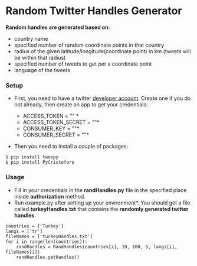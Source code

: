# Random Twitter Handles Generator
**Random handles are generated based on:**
* country name
* specified number of random coordinate points in that country
* radius of the given latitude/longitude(coordinate point) in km (tweets will be within that radius)
* specified number of tweets to get per a coordinate point
* language of the tweets

### Setup
- First, you need to have a twitter [developer account](https://developer.twitter.com/en/apply-for-access). Create one if you do not already, then create an app to get your credentials: 
    * ACCESS_TOKEN = "" *
    * ACCESS_TOKEN_SECRET = ""*
    * CONSUMER_KEY = ""*
    * CONSUMER_SECRET = ""*

- Then you need to install a couple of packages:
```
$ pip install tweepy
$ pip install PyCristoforo
```
### Usage

* Fill in your credentials in the **randHandles.py** file in the specified place inside **authorization** method. 
* Run example.py after setting up your environment*. You should get a file called **turkeyHandles.txt** that contains the **randomly generated twitter handles**.
```
countries = ['Turkey']   
langs = ['tr']
fileNames = ['turkeyHandles.txt'] 
for i in range(len(countries)):         
    randHandles = RandHandles(countries[i], 10, 100, 5, langs[i], fileNames[i])
    randHandles.getHandles()
```
